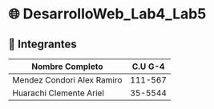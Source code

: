 # 🌐 DesarrolloWeb_Lab4_Lab5

## 👥 Integrantes

| Nombre Completo               |  C.U   G-4|
|------------------------------|------------|
| Mendez Condori Alex Ramiro   | 111-567    |
| Huarachi Clemente Ariel      | 35-5544    |
